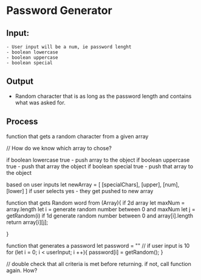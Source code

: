 # Password Generator
## Input:
    - User input will be a num, ie password lenght
    - boolean lowercase
    - boolean uppercase
    - boolean special

## Output

* Random character that is as long as the password length and contains what was asked for. 

## Process

function that gets a random character from a given array

// How do we know which array to chose?

if boolean lowercase true - push  array to the object
if boolean uppercase  true - push that array the object
if boolean special  true - push that array to the object

based on user inputs
let newArray = [
    [specialChars],
    [upper],
    [num],
    [lower]
]
if user selects yes - they get pushed to new array

function that gets Random word from (Array){
    if 2d array
    let maxNum = array.length
    let i =    generate random number between 0 and maxNum
    let j = getRandom(i)
    if 1d
    generate random number between 0 and array[i].length
    return array[i][j];

}

function that generates a password
    let password = ""
    // if user input is 10
    for (let i = 0; i < userInput; i ++){
        password[i] = getRandom();
        }
    
// double check that all criteria is met before returning. if not, call function again.
    How? 

